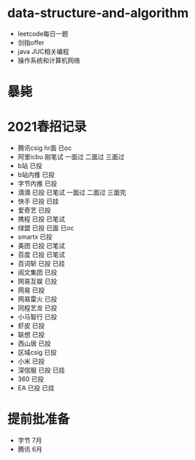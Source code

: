 # data-structure-and-algorithm
- leetcode每日一题
- 剑指offer
- java JUC相关编程
- 操作系统和计算机网络
# 暴毙

# 2021春招记录
- 腾讯csig hr面 已oc
- 阿里icbu 刚笔试 一面过 二面过 三面过
- b站 已投
- b站内推 已投
- 字节内推 已投
- 滴滴 已投 已笔试 一面过 二面过 三面完
- 快手 已投 已挂
- 爱奇艺 已投
- 携程 已投 已笔试
- 绿盟 已投 已面 已oc
- smartx 已投
- 美团 已投 已笔试
- 百度 已投 已笔试
- 百词斩 已投 已挂
- 阅文集团 已投
- 网易互娱 已投
- 网易 已投
- 网易雷火 已投
- 同程艺龙 已投
- 小马智行 已投
- 虾皮 已投
- 联想 已投
- 西山居 已投
- 区域csig 已投
- 小米 已投
- 深信服 已投 已挂
- 360 已投
- EA 已投 已挂
# 提前批准备
- 字节 7月
- 腾讯 6月
